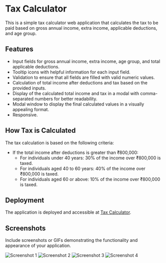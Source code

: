 # Tax Calculator

This is a simple tax calculator web application that calculates the tax to be paid based on gross annual income, extra income, applicable deductions, and age group.

## Features

- Input fields for gross annual income, extra income, age group, and total applicable deductions.
- Tooltip icons with helpful information for each input field.
- Validation to ensure that all fields are filled with valid numeric values.
- Calculation of total income after deductions and tax based on the provided inputs.
- Display of the calculated total income and tax in a modal with comma-separated numbers for better readability.
- Modal window to display the final calculated values in a visually appealing format.
- Responsive.

## How Tax is Calculated

The tax calculation is based on the following criteria:

- If the total income after deductions is greater than ₹800,000:
  - For individuals under 40 years: 30% of the income over ₹800,000 is taxed.
  - For individuals aged 40 to 60 years: 40% of the income over ₹800,000 is taxed.
  - For individuals aged 60 or above: 10% of the income over ₹800,000 is taxed.
 

## Deployment

The application is deployed and accessible at [Tax Calculator](https://tax-calculator1.netlify.app/).

## Screenshots

Include screenshots or GIFs demonstrating the functionality and appearance of your application.

![Screenshot 1](https://url-to-your-screenshot-1.png)
![Screenshot 2](https://url-to-your-screenshot-2.png)
![Screenshot 3](https://url-to-your-screenshot-1.png)
![Screenshot 4](https://url-to-your-screenshot-2.png)
